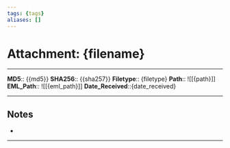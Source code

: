 ```yaml
---
tags: {tags}
aliases: []
---
```


# Attachment: {filename}
-----------
**MD5**:: {{md5}}
**SHA256**:: {{sha257}}
**Filetype**:: {filetype}
**Path**::  ![[{path}]]
**EML_Path**:: ![[{eml_path}]]
**Date_Received**::{date_received}

-----------
## Notes
- 
----------